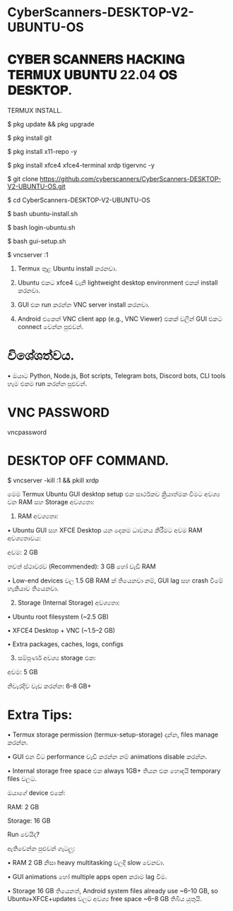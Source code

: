# CyberScanners-DESKTOP-V2-UBUNTU-OS

# 𝐂𝐘𝐁𝐄𝐑 𝐒𝐂𝐀𝐍𝐍𝐄𝐑𝐒 𝐇𝐀𝐂𝐊𝐈𝐍𝐆 𝐓𝐄𝐑𝐌𝐔𝐗 𝐔𝐁𝐔𝐍𝐓𝐔 22.04 𝐎𝐒 𝐃𝐄𝐒𝐊𝐓𝐎𝐏.

TERMUX INSTALL.

$ pkg update && pkg upgrade

$ pkg install git

$ pkg install x11-repo -y

$ pkg install xfce4 xfce4-terminal xrdp tigervnc -y

$ git clone https://github.com/cyberscanners/CyberScanners-DESKTOP-V2-UBUNTU-OS.git

$ cd CyberScanners-DESKTOP-V2-UBUNTU-OS

$ bash ubuntu-install.sh

$ bash login-ubuntu.sh

$ bash gui-setup.sh

$ vncserver :1

1. Termux තුළ Ubuntu install කරනවා.


2. Ubuntu එකට xfce4 වැනි lightweight desktop environment එකක් install කරනවා.


3. GUI එක run කරන්න VNC server install කරනවා.


4. Android එකෙන් VNC client app (e.g., VNC Viewer) එකක් වලින් GUI එකට connect වෙන්න පුළුවන්.


# විශේශත්වය.

• ඔයාට Python, Node.js, Bot scripts, Telegram bots, Discord bots, CLI tools හැම එකම run කරන්න පුළුවන්.

# VNC PASSWORD

vncpassword

# DESKTOP OFF COMMAND.

$ vncserver -kill :1 && pkill xrdp


මෙම Termux Ubuntu GUI desktop setup එක සාර්ථකව ක්‍රියාත්මක වීමට අවශ්‍ය වන RAM සහ Storage අවශ්‍යතා:

1. RAM අවශ්‍යතා:

• Ubuntu GUI සහ XFCE Desktop යන දෙකම ධාවනය කිරීමට අවම RAM අවශ්‍යතාවය:

අවම: 2 GB

තවත් ස්ථාවරව (Recommended): 3 GB හෝ වැඩි RAM


• Low-end devices වල 1.5 GB RAM ක් තියෙනවා නම්, GUI lag සහ crash වීමේ හැකියාව තියෙනවා.

2. Storage (Internal Storage) අවශ්‍යතා:

• Ubuntu root filesystem (~2.5 GB)

• XFCE4 Desktop + VNC (~1.5–2 GB)

• Extra packages, caches, logs, configs


3. සම්පූර්ණ අවශ්‍ය storage එක:

අවම: 5 GB

නිවැරදිව වැඩ කරන්න: 6–8 GB+

# Extra Tips:

• Termux storage permission (termux-setup-storage) දාන්න, files manage කරන්න.

• GUI එන විට performance වැඩි කරන්න නම් animations disable කරන්න.

• Internal storage free space එක always 1GB+ තියන එක හොඳයි temporary files වලට.


ඔයාගේ device එකේ:

RAM: 2 GB

Storage: 16 GB

Run වෙයිද?

ඇතිවෙන්න පුළුවන් ගැටලු:

• RAM 2 GB නිසා heavy multitasking වලදි slow වෙනවා.

• GUI animations හෝ multiple apps open කරාම lag වීම.

• Storage 16 GB තියෙනත්, Android system files already use ~6–10 GB, so Ubuntu+XFCE+updates වලට අවශ්‍ය free space ~6–8 GB තිබිය යුතුයි.



